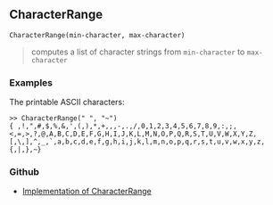 ## CharacterRange

```
CharacterRange(min-character, max-character)
```

> computes a list of character strings from `min-character` to `max-character`


### Examples
 
The printable ASCII characters:

```
>> CharacterRange(" ", "~") 
{ ,!,",#,$,%,&,',(,),*,+,,,-,.,/,0,1,2,3,4,5,6,7,8,9,:,;,<,=,>,?,@,A,B,C,D,E,F,G,H,I,J,K,L,M,N,O,P,Q,R,S,T,U,V,W,X,Y,Z,[,\,],^,_,`,a,b,c,d,e,f,g,h,i,j,k,l,m,n,o,p,q,r,s,t,u,v,w,x,y,z,{,|,},~}

```

### Github

* [Implementation of CharacterRange](https://github.com/axkr/symja_android_library/blob/master/symja_android_library/matheclipse-core/src/main/java/org/matheclipse/core/builtin/StringFunctions.java#L446) 
